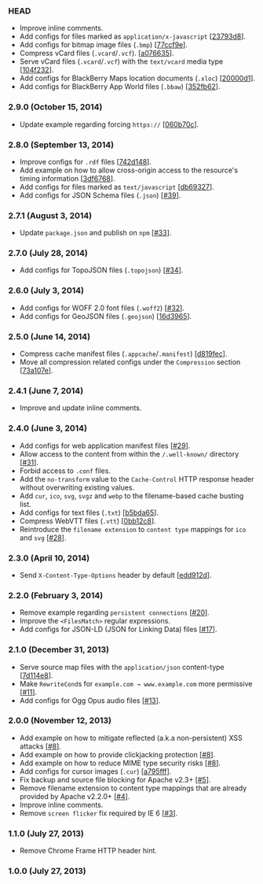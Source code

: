 ### HEAD

* Improve inline comments.
* Add configs for files marked as `application/x-javascript`
  [[23793d8](https://github.com/h5bp/server-configs-apache/commit/23793d85f3c13a5f239538156021748c98b40183)].
* Add configs for bitmap image files (`.bmp`)
  [[77ccf9e](https://github.com/h5bp/server-configs-apache/commit/77ccf9ec101b20c14a05fdfb50c2db47ed490ad4)].
* Compress vCard files (`.vcard`/`.vcf`).
  [[a076635](https://github.com/h5bp/server-configs-apache/commit/a0766359454887192914dcd5f042bce281b2170d)].
* Serve vCard files (`.vcard`/`.vcf`) with the `text/vcard` media type
  [[104f232](https://github.com/h5bp/server-configs-apache/commit/104f232dad100ddd5c8cf0c354c2bcd163a6b915)].
* Add configs for BlackBerry Maps location documents (`.xloc`)
  [[20000d1](https://github.com/h5bp/server-configs-apache/commit/20000d1741701eede2e0903b2b86992d8b70c35a)].
* Add configs for BlackBerry App World files (`.bbaw`)
  [[352fb62](https://github.com/h5bp/server-configs-apache/commit/352fb62daae4b57cf605c1eb3a836385f6f7e01f)].

### 2.9.0 (October 15, 2014)

* Update example regarding forcing `https://`
  [[060b70c](https://github.com/h5bp/server-configs-apache/commit/060b70c1428f5a2b3cc4e42ac66c1b7d75ae3bc9)].

### 2.8.0 (September 13, 2014)

* Improve configs for `.rdf` files
  [[742d148](https://github.com/h5bp/server-configs-apache/commit/742d148ca497ef07a31d3bd648af29c129f4b62c)].
* Add example on how to allow cross-origin access to the resource's
  timing information
  [[3df6768](https://github.com/h5bp/server-configs-apache/commit/3df6768e786b7595a656da1675b10c87e7ce18b9)].
* Add configs for files marked as `text/javascript`
  [[db69327](https://github.com/h5bp/server-configs-apache/commit/db6932740a90a36cbbf8b38627fc034d595471c0)].
* Add configs for JSON Schema files (`.json`)
  [[#39](https://github.com/h5bp/server-configs-apache/issues/39)].

### 2.7.1 (August 3, 2014)

* Update `package.json` and publish on `npm`
  [[#33](https://github.com/h5bp/server-configs-apache/issues/33)].

### 2.7.0 (July 28, 2014)

* Add configs for TopoJSON files (`.topojson`)
  [[#34](https://github.com/h5bp/server-configs-apache/issues/34)].

### 2.6.0 (July 3, 2014)

* Add configs for WOFF 2.0 font files (`.woff2`)
  [[#32](https://github.com/h5bp/server-configs-apache/issues/32)].
* Add configs for GeoJSON files (`.geojson`)
  [[16d3965](https://github.com/h5bp/server-configs-apache/commit/16d39657164a397c8584843296fa04dc297c4b55)].

### 2.5.0 (June 14, 2014)

* Compress cache manifest files (`.appcache`/`.manifest`)
  [[d819fec](https://github.com/h5bp/server-configs-apache/commit/d819fecd81e1d23fb5f153995f573890b037a82c)].
* Move all compression related configs under the `Compression` section
  [[73a107e](https://github.com/h5bp/server-configs-apache/commit/73a107ed0cb9ae4b3ec966e8e246b7a6f4bbd059)].

### 2.4.1 (June 7, 2014)

* Improve and update inline comments.

### 2.4.0 (June 3, 2014)

* Add configs for web application manifest files
  [[#29](https://github.com/h5bp/server-configs-apache/issues/29)].
* Allow access to the content from within the `/.well-known/` directory
  [[#31](https://github.com/h5bp/server-configs-apache/issues/31)].
* Forbid access to `.conf` files.
* Add the `no-transform` value to the `Cache-Control` HTTP response
  header without overwriting existing values.
* Add `cur`, `ico`, `svg`, `svgz` and `webp` to the filename-based
  cache busting list.
* Add configs for text files (`.txt`)
  [[b5bda65](https://github.com/h5bp/server-configs-apache/commit/b5bda651d2811f8f3c1f061ee97d0404ebfe8468)].
* Compress WebVTT files (`.vtt`)
  [[0bb12c8](https://github.com/h5bp/server-configs-apache/commit/0bb12c832be9865bcfdaa1042b64381e7d723560)].
* Reintroduce the `filename extension` to `content type` mappings for `ico`
  and `svg` [[#28](https://github.com/h5bp/server-configs-apache/issues/28)].

### 2.3.0 (April 10, 2014)

* Send `X-Content-Type-Options` header by default
  [[edd912d](https://github.com/h5bp/server-configs-apache/commit/edd912d9f76602c9d29ae087ff4e176632a0f656)].

### 2.2.0 (February 3, 2014)

* Remove example regarding `persistent connections`
  [[#20](https://github.com/h5bp/server-configs-apache/issues/20)].
* Improve the `<FilesMatch>` regular expressions.
* Add configs for JSON-LD (JSON for Linking Data) files
  [[#17](https://github.com/h5bp/server-configs-apache/issues/17)].

### 2.1.0 (December 31, 2013)

* Serve source map files with the `application/json` content-type
  [[7d114e8](https://github.com/h5bp/server-configs-apache/commit/7d114e8eeacadaf30768d60f7f522b3558e83676)].
* Make `RewriteCond`s for `example.com → www.example.com` more permissive
  [[#11](https://github.com/h5bp/server-configs-apache/issues/11)].
* Add configs for Ogg Opus audio files
  [[#13](https://github.com/h5bp/server-configs-apache/issues/13)].

### 2.0.0 (November 12, 2013)

* Add example on how to mitigate reflected (a.k.a non-persistent) XSS attacks
  [[#8](https://github.com/h5bp/server-configs-apache/issues/8)].
* Add example on how to provide clickjacking protection
  [[#8](https://github.com/h5bp/server-configs-apache/issues/8)].
* Add example on how to reduce MIME type security risks
  [[#8](https://github.com/h5bp/server-configs-apache/issues/8)].
* Add configs for cursor images (`.cur`)
  [[a795fff](https://github.com/h5bp/server-configs-apache/commit/a795fff87871c020cf29bb60f208b7afe2bb5b3a)].
* Fix backup and source file blocking for Apache v2.3+
  [[#5](https://github.com/h5bp/server-configs-apache/issues/5)].
* Remove filename extension to content type mappings that are already provided
  by Apache v2.2.0+
  [[#4](https://github.com/h5bp/server-configs-apache/issues/4)].
* Improve inline comments.
* Remove `screen flicker` fix required by IE 6
  [[#3](https://github.com/h5bp/server-configs-apache/issues/3)].

### 1.1.0 (July 27, 2013)

* Remove Chrome Frame HTTP header hint.

### 1.0.0 (July 27, 2013)
